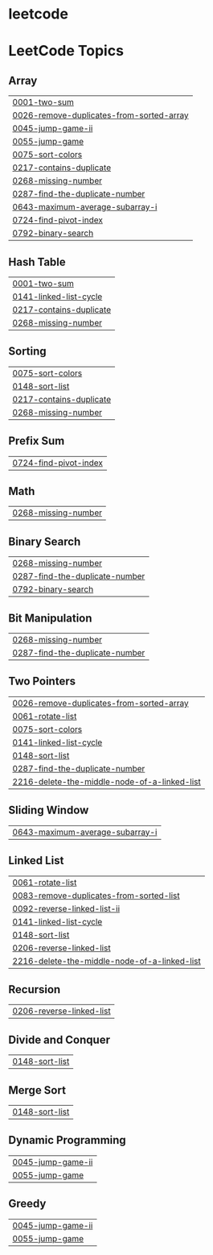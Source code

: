 # leetcode
<!---LeetCode Topics Start-->
# LeetCode Topics
## Array
|  |
| ------- |
| [0001-two-sum](https://github.com/rishita003/LEETCODE/tree/master/0001-two-sum) |
| [0026-remove-duplicates-from-sorted-array](https://github.com/rishita003/LEETCODE/tree/master/0026-remove-duplicates-from-sorted-array) |
| [0045-jump-game-ii](https://github.com/rishita003/LEETCODE/tree/master/0045-jump-game-ii) |
| [0055-jump-game](https://github.com/rishita003/LEETCODE/tree/master/0055-jump-game) |
| [0075-sort-colors](https://github.com/rishita003/LEETCODE/tree/master/0075-sort-colors) |
| [0217-contains-duplicate](https://github.com/rishita003/LEETCODE/tree/master/0217-contains-duplicate) |
| [0268-missing-number](https://github.com/rishita003/LEETCODE/tree/master/0268-missing-number) |
| [0287-find-the-duplicate-number](https://github.com/rishita003/LEETCODE/tree/master/0287-find-the-duplicate-number) |
| [0643-maximum-average-subarray-i](https://github.com/rishita003/LEETCODE/tree/master/0643-maximum-average-subarray-i) |
| [0724-find-pivot-index](https://github.com/rishita003/LEETCODE/tree/master/0724-find-pivot-index) |
| [0792-binary-search](https://github.com/rishita003/LEETCODE/tree/master/0792-binary-search) |
## Hash Table
|  |
| ------- |
| [0001-two-sum](https://github.com/rishita003/LEETCODE/tree/master/0001-two-sum) |
| [0141-linked-list-cycle](https://github.com/rishita003/LEETCODE/tree/master/0141-linked-list-cycle) |
| [0217-contains-duplicate](https://github.com/rishita003/LEETCODE/tree/master/0217-contains-duplicate) |
| [0268-missing-number](https://github.com/rishita003/LEETCODE/tree/master/0268-missing-number) |
## Sorting
|  |
| ------- |
| [0075-sort-colors](https://github.com/rishita003/LEETCODE/tree/master/0075-sort-colors) |
| [0148-sort-list](https://github.com/rishita003/LEETCODE/tree/master/0148-sort-list) |
| [0217-contains-duplicate](https://github.com/rishita003/LEETCODE/tree/master/0217-contains-duplicate) |
| [0268-missing-number](https://github.com/rishita003/LEETCODE/tree/master/0268-missing-number) |
## Prefix Sum
|  |
| ------- |
| [0724-find-pivot-index](https://github.com/rishita003/LEETCODE/tree/master/0724-find-pivot-index) |
## Math
|  |
| ------- |
| [0268-missing-number](https://github.com/rishita003/LEETCODE/tree/master/0268-missing-number) |
## Binary Search
|  |
| ------- |
| [0268-missing-number](https://github.com/rishita003/LEETCODE/tree/master/0268-missing-number) |
| [0287-find-the-duplicate-number](https://github.com/rishita003/LEETCODE/tree/master/0287-find-the-duplicate-number) |
| [0792-binary-search](https://github.com/rishita003/LEETCODE/tree/master/0792-binary-search) |
## Bit Manipulation
|  |
| ------- |
| [0268-missing-number](https://github.com/rishita003/LEETCODE/tree/master/0268-missing-number) |
| [0287-find-the-duplicate-number](https://github.com/rishita003/LEETCODE/tree/master/0287-find-the-duplicate-number) |
## Two Pointers
|  |
| ------- |
| [0026-remove-duplicates-from-sorted-array](https://github.com/rishita003/LEETCODE/tree/master/0026-remove-duplicates-from-sorted-array) |
| [0061-rotate-list](https://github.com/rishita003/LEETCODE/tree/master/0061-rotate-list) |
| [0075-sort-colors](https://github.com/rishita003/LEETCODE/tree/master/0075-sort-colors) |
| [0141-linked-list-cycle](https://github.com/rishita003/LEETCODE/tree/master/0141-linked-list-cycle) |
| [0148-sort-list](https://github.com/rishita003/LEETCODE/tree/master/0148-sort-list) |
| [0287-find-the-duplicate-number](https://github.com/rishita003/LEETCODE/tree/master/0287-find-the-duplicate-number) |
| [2216-delete-the-middle-node-of-a-linked-list](https://github.com/rishita003/LEETCODE/tree/master/2216-delete-the-middle-node-of-a-linked-list) |
## Sliding Window
|  |
| ------- |
| [0643-maximum-average-subarray-i](https://github.com/rishita003/LEETCODE/tree/master/0643-maximum-average-subarray-i) |
## Linked List
|  |
| ------- |
| [0061-rotate-list](https://github.com/rishita003/LEETCODE/tree/master/0061-rotate-list) |
| [0083-remove-duplicates-from-sorted-list](https://github.com/rishita003/LEETCODE/tree/master/0083-remove-duplicates-from-sorted-list) |
| [0092-reverse-linked-list-ii](https://github.com/rishita003/LEETCODE/tree/master/0092-reverse-linked-list-ii) |
| [0141-linked-list-cycle](https://github.com/rishita003/LEETCODE/tree/master/0141-linked-list-cycle) |
| [0148-sort-list](https://github.com/rishita003/LEETCODE/tree/master/0148-sort-list) |
| [0206-reverse-linked-list](https://github.com/rishita003/LEETCODE/tree/master/0206-reverse-linked-list) |
| [2216-delete-the-middle-node-of-a-linked-list](https://github.com/rishita003/LEETCODE/tree/master/2216-delete-the-middle-node-of-a-linked-list) |
## Recursion
|  |
| ------- |
| [0206-reverse-linked-list](https://github.com/rishita003/LEETCODE/tree/master/0206-reverse-linked-list) |
## Divide and Conquer
|  |
| ------- |
| [0148-sort-list](https://github.com/rishita003/LEETCODE/tree/master/0148-sort-list) |
## Merge Sort
|  |
| ------- |
| [0148-sort-list](https://github.com/rishita003/LEETCODE/tree/master/0148-sort-list) |
## Dynamic Programming
|  |
| ------- |
| [0045-jump-game-ii](https://github.com/rishita003/LEETCODE/tree/master/0045-jump-game-ii) |
| [0055-jump-game](https://github.com/rishita003/LEETCODE/tree/master/0055-jump-game) |
## Greedy
|  |
| ------- |
| [0045-jump-game-ii](https://github.com/rishita003/LEETCODE/tree/master/0045-jump-game-ii) |
| [0055-jump-game](https://github.com/rishita003/LEETCODE/tree/master/0055-jump-game) |
<!---LeetCode Topics End-->